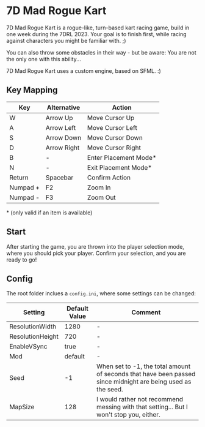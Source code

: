 # 7D Mad Rogue Kart
7D Mad Rogue Kart is a rogue-like, turn-based kart racing game, build in one week during the 7DRL 2023. Your goal is to finish first, while racing against characters you might be familiar with. ;)

You can also throw some obstacles in their way - but be aware: You are not the only one with this ability...

7D Mad Rogue Kart uses a custom engine, based on SFML. :)

## Key Mapping
| Key | Alternative | Action |
|---|---|---|
| W | Arrow Up | Move Cursor Up |
| A | Arrow Left | Move Cursor Left |
| S | Arrow Down | Move Cursor Down |
| D | Arrow Right | Move Cursor Right |
| B | - | Enter Placement Mode* |
| N | - | Exit Placement Mode* |
| Return | Spacebar | Confirm Action |
| Numpad + | F2 | Zoom In |
| Numpad - | F3 | Zoom Out |

\* (only valid if an item is available)

## Start
After starting the game, you are thrown into the player selection mode, where you should pick your player. Confirm your selection, and you are ready to go!

## Config
The root folder inclues a `config.ini`, where some settings can be changed:

Setting | Default Value | Comment
---|---|---
ResolutionWidth | 1280 | -
ResolutionHeight | 720 | -
EnableVSync | true | -
Mod | default | -
Seed | -1 | When set to -1, the total amount of seconds that have been passed since midnight are being used as the seed.
MapSize | 128 | I would rather not recommend messing with that setting... But I won't stop you, either.